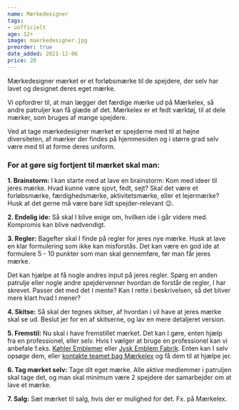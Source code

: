```yaml
---
name: Mærkedesigner
tags:
- uofficielt
age: 12+
image: maerkedesigner.jpg
preorder: true
date_added: 2021-12-06
price: 20
---
```

Mærkedesigner mærket er et forløbsmærke til de spejdere, der selv har lavet og designet deres eget mærke.

Vi opfordrer til, at man lægger det færdige mærke ud på Mærkelex, så andre patruljer kan få glæde af det.
Mærkelex er et fedt værktøj, til at dele mærker, som bruges af mange spejdere.

Ved at tage mærkedesigner mærket er spejderne med til at højne diversiteten, af mærker der findes på hjemmesiden og i større grad selv være med til at forme deres uniform.

### For at gøre sig fortjent til mærket skal man:

**1. Brainstorm:** I kan starte med at lave en brainstorm: Kom med ideer til jeres mærke. Hvad kunne være sjovt, fedt, sejt? Skal det være et forløbsmærke, færdighedsmærke, aktivitetsmærke, eller et lejermærke? Husk at det gerne må være bare lidt spejder-relevant 😉.

**2. Endelig ide:** Så skal I blive enige om, hvilken ide i går videre med. Kompromis kan blive nødvendigt.

**3. Regler:** Bagefter skal I finde på regler for jeres nye mærke. Husk at lave en klar formulering som ikke kan misforstås. Det kan være en god ide at formulere 5 - 10 punkter som man skal gennemføre, før man får jeres mærke.

Det kan hjælpe at få nogle andres input på jeres regler. Spørg en anden patrulje eller nogle andre spejdervenner hvordan de forstår de regler, I har skrevet. Passer det med det I mente? Kan I rette i beskrivelsen, så det bliver mere klart hvad I mener?

**4. Skitse:** Så skal der tegnes skitser, af hvordan i vil have at jeres mærke skal se ud. Beslut jer for en af skitserne, og lav en mere detaljeret version.

**5. Fremstil:** Nu skal i have fremstillet mærket. Det kan I gøre, enten hjælp fra en professionel, eller selv. Hvis I vælger at bruge en professionel kan vi anbefale f.eks. [Køhler Emblemer](https://emblemer.dk/) eller [Jysk Emblem Fabrik](https://www.jef.dk/da/). Enten kan I selv opsøge dem, eller [kontakte teamet bag Mærkelex](/kontakt) og få dem til at hjælpe jer.

**6. Tag mærket selv:** Tage dit eget mærke. Alle aktive medlemmer i patruljen skal tage det, og man skal minimum være 2 spejdere der samarbejder om at lave et mærke.

**7. Salg:** Sæt mærket til salg, hvis der er mulighed for det. Fx. på Mærkelex.
